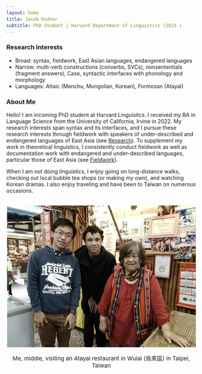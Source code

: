 ```yaml
---
layout: home
title: Jacob Kodner
subtitle: PhD Student | Harvard Department of Linguistics (2023-)
---
```

  
### Research Interests
* Broad: syntax, fieldwork, East Asian languages, endangered languages 
* Narrow: multi-verb constructions (converbs, SVCs), nonsententials (fragment answers), Case, syntactic interfaces with phonology and morphology
* Languages: Altaic (Manchu, Mongolian, Korean), Formosan (Atayal)


### About Me
Hello! I am incoming PhD student at Harvard Linguisitcs. I received my BA in Language Science from the University of California, Irvine in 2022. My research interests span syntax and its interfaces, and I pursue these research interests through fieldwork with speakers of under-described and endangered languages of East Asia (see [Research](http://kodner.org/research)). To supplement my work in theoretical linguistics, I consistently conduct fieldwork as well as documentation work with endangered and under-described languages, particular those of East Asia (see [Fieldwork](http://kodner.org/fieldwork)).

When I am not doing linguistics, I enjoy going on long-distance walks, checking out local bubble tea shops (or making my own), and watching Korean dramas. I also enjoy traveling and have been to Taiwan on numerous occasions.

<center>
<br>
<img src="/assets/img/Wulai.jpg">
<p style="font-size: 15px">Me, middle, visiting an Atayal restaurant in Wulai (烏來區) in Taipei, Taiwan</p>
</center>

